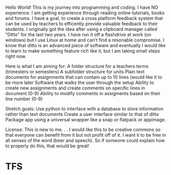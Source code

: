 Hello World!
This is my journey into programming and coding.
I have NO experience.
I am getting experience through reading online tutorials, books and forums.
I have a goal, to create a cross platform feedback system that can be used by teachers to efficently provide valuable feedback to their students.
I originally got the idea after using a clipboard manager called "DItto" for the last two years. I have run it off a flashdrive at work (on windows) but I use Linux at home and can't find a resonable compromise. I know that ditto is an advanced piece of software and eventually I would like to learn to make something feature rich like it, but I am taking small steps right now.

Here is what I am aiming for:
A folder structure for a teachers terms (trimesters or semesters)
A subfolder structure for units
Plain text documents for assignments that can contain up to 10 lines (would like it to be more later
Software that walks the user through the setup
Ability to create new assignments and create comments on specific lines in document (0-9)
Ability to modify comments in assigments based on their line number (0-9)

Stretch goals:
Use python to interface with a database to store information rather than text documents
Create a user interface similar to that of ditto
Package app using a universal wrapper like a snap or flatpack or  appimage.

License: This is new to me. . . I would like this to be creative commons so that everyone can benefit from it but not profit off of it. I want it to be free in all senses of the word (beer and speech). So if someone could explain how to properly do this, that would be great!
# TFS
